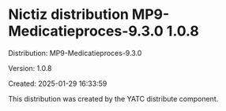 # Nictiz distribution MP9-Medicatieproces-9.3.0 1.0.8

Distribution: MP9-Medicatieproces-9.3.0

Version: 1.0.8

Created: 2025-01-29 16:33:59

This distribution was created by the YATC distribute component.

